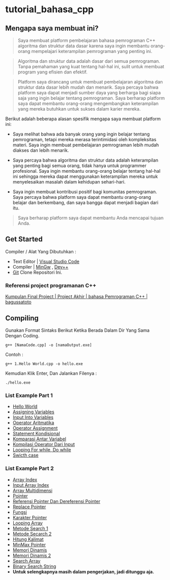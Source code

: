 # tutorial_bahasa_cpp

## Mengapa saya membuat ini?

> Saya membuat platform pembelajaran bahasa pemrograman C++ algoritma dan struktur data dasar karena saya ingin membantu orang-orang mempelajari keterampilan pemrograman yang penting ini.

> Algoritma dan struktur data adalah dasar dari semua pemrograman. Tanpa pemahaman yang kuat tentang hal-hal ini, sulit untuk membuat program yang efisien dan efektif.

> Platform saya dirancang untuk membuat pembelajaran algoritma dan struktur data dasar lebih mudah dan menarik. Saya percaya bahwa platform saya dapat menjadi sumber daya yang berharga bagi siapa saja yang ingin belajar tentang pemrograman. Saya berharap platform saya dapat membantu orang-orang mengembangkan keterampilan yang mereka butuhkan untuk sukses dalam karier mereka.

Berikut adalah beberapa alasan spesifik mengapa saya membuat platform ini:

- Saya melihat bahwa ada banyak orang yang ingin belajar tentang pemrograman, tetapi mereka merasa terintimidasi oleh kompleksitas materi. Saya ingin membuat pembelajaran pemrograman lebih mudah diakses dan lebih menarik.

- Saya percaya bahwa algoritma dan struktur data adalah keterampilan yang penting bagi semua orang, tidak hanya untuk programmer profesional. Saya ingin membantu orang-orang belajar tentang hal-hal ini sehingga mereka dapat menggunakan keterampilan mereka untuk menyelesaikan masalah dalam kehidupan sehari-hari.

- Saya ingin membuat kontribusi positif bagi komunitas pemrograman. Saya percaya bahwa platform saya dapat membantu orang-orang belajar dan berkembang, dan saya bangga dapat menjadi bagian dari itu.

 > Saya berharap platform saya dapat membantu Anda mencapai tujuan Anda.


## Get Started
Compiler / Alat Yang Dibutuhkan :
- Text Editor |  [Visual Studio Code](https://code.visualstudio.com/)
- Compiler |  [MinGw](https://sourceforge.net/projects/mingw/) , [Dev++](https://www.bloodshed.net/)
- [Git](https://git-scm.com/) Clone Repositori Ini.

### Referensi project programanan C++

[Kumpulan Final Project | Project Akhir | bahasa Pemrograman C++ | bagussatoto](https://github.com/bagussatoto/Kumpulan-Final-Project-C-plus-plus.git)


## Compiling
Gunakan Format Sintaks Berikut Ketika Berada Dalam Dir Yang Sama Dengan Coding.
```
g++ [NamaCode.cpp] -o [namaOutput.exe]
```
Contoh :
```
g++ 1.Hello World.cpp -o hello.exe
```
Kemudian Klik Enter, Dan Jalankan Filenya :
```
./hello.exe
```
### List Example Part 1
- [Hello World](/tutorial-1/1.Hello%20World.cpp) 
- [Assigning Variables](/tutorial-1/2.Assign%20Variabel.cpp)
- [Input Into Variables](tutorial-1/3.Variabel.cpp)
- [Operator Aritmatika](/tutorial-1/4.Operator.cpp)
- [Operator Assignment](/tutorial-1/5.AssignOperator.cpp)
- [Statement Kondisional](/tutorial-1/6.Percabangan.cpp)
- [Komparasi Antar Variabel](/tutorial-1/7.Comparator.cpp)
- [Kompilasi Operator Dari Input](/tutorial-1/8.InputOperator.cpp)
- [Looping For while, Do while](/tutorial-1/9.Looping.cpp)
- [Swicth case](/tutorial-1/10.Switch.cpp)

### List Example Part 2
- [Array Index](/tutorial-2/1.ArrayIndex.cpp)
- [Input Array Index](/tutorial-2/2.InputArrayIndex.cpp)
- [Array Multidimensi](/tutorial-2/3.Multidimensional_array.cpp)
- [Pointer](/tutorial-2/4.Pointer.cpp)
- [Referensi Pointer Dan Dereferensi Pointer](/tutorial-2/5.Dereferensi_Pointer.cpp)
- [Replace Pointer](/tutorial-2/6.Replace_Pointer.cpp)
- [Fungsi](/tutorial-2/7.Fungsi.cpp)
- [Karakter Pointer](/tutorial-2/8.Cek_Length_Dengan_Pointer.cpp)
- [Looping Array](/tutorial-2/9.Looping_Dengan_Array.cpp)
- [Metode Search 1](/tutorial-2/10.Metode_Search_1.cpp)
- [Metode Secarch 2](/tutorial-2/11.Metode_Search_2.cpp)
- [Hitung Kalimat](/tutorial-2/12.Menghitung_Kalimat.cpp)
- [MinMax Pointer](/tutorial-2/13.MinMax_Pointer.cpp)
- [Memori Dinamis](/tutorial-2/14.MemoriDinamis.cpp)
- [Memori Dinamis 2](/tutorial-2/15.MemoriDinamis2.cpp)
- [Search Array](/tutorial-2/16.SearchDalamArray.cpp)
- [Binary Search String](/tutorial-2/17.BinarySearchString.cpp)
- **Untuk selengkapnya masih dalam pengerjakan, jadi ditunggu aja.**